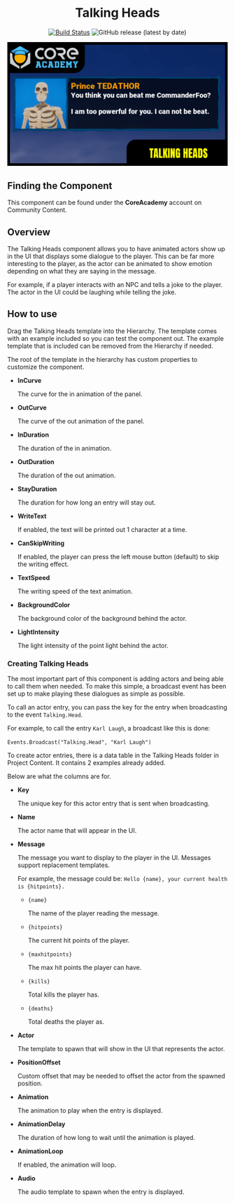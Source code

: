 <div align="center">

# Talking Heads

[![Build Status](https://github.com/ManticoreGamesInc/Bootcamp-Talking-Heads/workflows/CI/badge.svg)](https://github.com/ManticoreGamesInc/Bootcamp-Talking-Heads/actions/workflows/ci.yml?query=workflow%3ACI%29)
![GitHub release (latest by date)](https://img.shields.io/github/v/release/ManticoreGamesInc/Bootcamp-Talking-Heads?style=plastic)

![Preview](/Screenshots/Main.png)

</div>

## Finding the Component

This component can be found under the **CoreAcademy** account on Community Content.

## Overview

The Talking Heads component allows you to have animated actors show up in the UI that displays some dialogue to the player. This can be far more interesting to the player, as the actor can be animated to show emotion depending on what they are saying in the message.

For example, if a player interacts with an NPC and tells a joke to the player. The actor in the UI could be laughing while telling the joke.

## How to use

Drag the Talking Heads template into the Hierarchy. The template comes with an example included so you can test the component out. The example template that is included can be removed from the Hierarchy if needed.

The root of the template in the hierarchy has custom properties to customize the component.

- **InCurve**

	The curve for the in animation of the panel.

- **OutCurve**

	The curve of the out animation of the panel.

- **InDuration**

	The duration of the in animation.

- **OutDuration**

	The duration of the out animation.

- **StayDuration**

	The duration for how long an entry will stay out.

- **WriteText**

	If enabled, the text will be printed out 1 character at a time.

- **CanSkipWriting**

	If enabled, the player can press the left mouse button (default) to skip the writing effect.

- **TextSpeed**

	The writing speed of the text animation.

- **BackgroundColor**

	The background color of the background behind the actor.

- **LightIntensity**

	The light intensity of the point light behind the actor.

### Creating Talking Heads

The most important part of this component is adding actors and being able to call them when needed. To make this simple, a broadcast event has been set up to make playing these dialogues as simple as possible.

To call an actor entry, you can pass the key for the entry when broadcasting to the event `Talking.Head`.

For example, to call the entry `Karl Laugh`, a broadcast like this is done:

`Events.Broadcast("Talking.Head", "Karl Laugh")`

To create actor entries, there is a data table in the Talking Heads folder in Project Content. It contains 2 examples already added.

Below are what the columns are for.

- **Key**

	The unique key for this actor entry that is sent when broadcasting.

- **Name**

	The actor name that will appear in the UI.

- **Message**

	The message you want to display to the player in the UI. Messages support replacement templates.

	For example, the message could be: `Hello {name}, your current health is {hitpoints}.`

	- `{name}`

		The name of the player reading the message.

	- `{hitpoints}`

		The current hit points of the player.

	- `{maxhitpoints}`

		The max hit points the player can have.

	- `{kills}`

		Total kills the player has.

	- `{deaths}`

		Total deaths the player as.

- **Actor**

	The template to spawn that will show in the UI that represents the actor.

- **PositionOffset**

	Custom offset that may be needed to offset the actor from the spawned position.

- **Animation**

	The animation to play when the entry is displayed.

- **AnimationDelay**

	The duration of how long to wait until the animation is played.

- **AnimationLoop**

	If enabled, the animation will loop.

- **Audio**

	The audio template to spawn when the entry is displayed.
